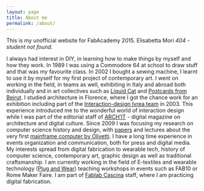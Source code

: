 ```yaml
---
layout: page
title: About me
permalink: /about/
---
```

This is my unofficial website for FabAcademy 2015.
Elisabetta Mori *404 - student not found*. 

I always had interest in DIY, in learning how to make things by myself and how they work. 
In 1989 I was using a Commodore 64 at school to draw stuff and that was my favourite class. In 2002 I bought a sewing machine, I learnt to use it by myself for my first project of contemporary art. I went on working in the field, in teams as well, exhibiting in Italy and abroad both individually and in art collectives such as [Liquid Cat](http://www.liquidcat.org) and [Postcards from Beirut](http://www.postcardsfrombeirut.org).
I studied architecture in Florence, where I got the chance work for an exhibition including part of the [Interaction-design Ivrea team](https://interactionivrea.org) in 2003. This experience introduced me to the wonderful world of interaction design while I was part of the editorial staff of [ARCH’IT](http://architettura.it) - digital magazine on architecture and digital culture. Since 2009 I was focusing my research on computer science history and design, with [papers](http://hapoc2013.sciencesconf.org/26754) and lectures about the very first [mainframe computer by Olivetti](http://www.aisdesign.org/aisd/ettore-sottsass-jr-e-il-design-dei-primi-computer-olivetti). I have a long time experience in events organization and communication, both for press and digital media.
My interests spread from digital fabrication to wearable tech, history of computer science, contemporary art, graphic design as well as traditional craftsmanship. I am currently working in the field of E-textiles and wearable technology ([Plug and Wear](http://www.plugandwear.com)) teaching workshops in events such as FAB10 or Rome Maker Faire. I am part of [Fablab Cascina](http://www.fablabcascina.org) staff, where I am practicing digital fabrication.
